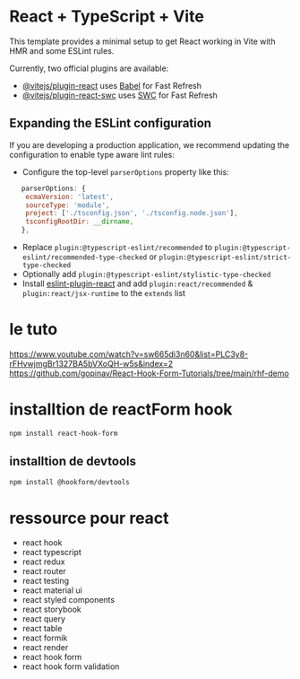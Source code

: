 # React + TypeScript + Vite

This template provides a minimal setup to get React working in Vite with HMR and some ESLint rules.

Currently, two official plugins are available:

- [@vitejs/plugin-react](https://github.com/vitejs/vite-plugin-react/blob/main/packages/plugin-react/README.md) uses [Babel](https://babeljs.io/) for Fast Refresh
- [@vitejs/plugin-react-swc](https://github.com/vitejs/vite-plugin-react-swc) uses [SWC](https://swc.rs/) for Fast Refresh

## Expanding the ESLint configuration

If you are developing a production application, we recommend updating the configuration to enable type aware lint rules:

- Configure the top-level `parserOptions` property like this:

```js
   parserOptions: {
    ecmaVersion: 'latest',
    sourceType: 'module',
    project: ['./tsconfig.json', './tsconfig.node.json'],
    tsconfigRootDir: __dirname,
   },
```

- Replace `plugin:@typescript-eslint/recommended` to `plugin:@typescript-eslint/recommended-type-checked` or `plugin:@typescript-eslint/strict-type-checked`
- Optionally add `plugin:@typescript-eslint/stylistic-type-checked`
- Install [eslint-plugin-react](https://github.com/jsx-eslint/eslint-plugin-react) and add `plugin:react/recommended` & `plugin:react/jsx-runtime` to the `extends` list

# le tuto
https://www.youtube.com/watch?v=sw665di3n60&list=PLC3y8-rFHvwjmgBr1327BA5bVXoQH-w5s&index=2
https://github.com/gopinav/React-Hook-Form-Tutorials/tree/main/rhf-demo

# installtion de reactForm hook
```bash
npm install react-hook-form 
```	

## installtion de devtools
```bash
npm install @hookform/devtools
```




# ressource pour react
- react hook
- react typescript
- react redux
- react router
- react testing
- react material ui
- react styled components
- react storybook
- react query
- react table
- react formik
- react render
- react hook form
- react hook form validation
  